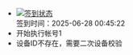 - [![签到状态](https://github.com/p7wm/Cloud189-Actions/actions/workflows/main.yml/badge.svg?branch=main)](https://github.com/p7wm/Cloud189-Actions/actions/workflows/main.yml) <br> 签到时间：2025-06-28 00:45:22
- 开始执行帐号1
- 设备ID不存在，需要二次设备校验
